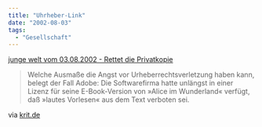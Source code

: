 ```yaml
---
title: "Uhrheber-Link"
date: "2002-08-03"
tags:
  - "Gesellschaft"
---
```


[junge welt vom 03.08.2002 - Rettet die Privatkopie](https://web.archive.org/web/20040921102312/http://www.jungewelt.de/2002/08-03/010.php)

> Welche Ausmaße die Angst vor Urheberrechtsverletzung haben kann, belegt der Fall Adobe: Die Softwarefirma hatte unlängst in einer Lizenz für seine E-Book-Version von »Alice im Wunderland« verfügt, daß »lautes Vorlesen« aus dem Text verboten sei.

via [krit.de](https://web.archive.org/web/20040921102312/http://www.krit.de/item00284.php)
